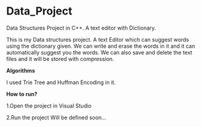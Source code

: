 # Data_Project
Data Structures Project in C++. A text editor with Dictionary.

This is my Data structures project. A text Editor which can suggest words using the dictionary given. We can write and erase the words in it and it can automatically suggest you the words. We can also save and delete the text files and it will be stored  with compression.

**Algorithms**

I used Trie Tree and Huffman Encoding in it.

**How to run?**

1.Open the project in Visual Studio

2.Run the project
Will be defined soon...